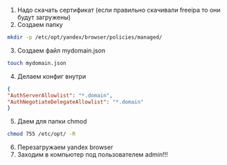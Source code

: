 1. Надо скачать сертификат (если правильно скачивали freeipa то они будут загружены)
2. Создаем папку
```bash
mkdir -p /etc/opt/yandex/browser/policies/managed/
```
3. Создаем файл mydomain.json
```bash
touch mydomain.json
```
4. Делаем конфиг внутри
```json
{
"AuthServerAllowlist": "*.domain",
"AuthNegotiateDelegateAllowlist": "*.domain"
}
```
5.  Даем для папки chmod
```bash
chmod 755 /etc/opt/ -R
```
6. Перезагружаем yandex browser
7. Заходим в компьютер под пользователем admin!!!